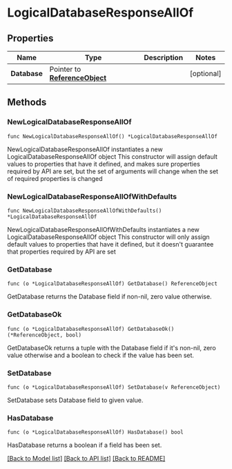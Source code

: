 # LogicalDatabaseResponseAllOf

## Properties

Name | Type | Description | Notes
------------ | ------------- | ------------- | -------------
**Database** | Pointer to [**ReferenceObject**](ReferenceObject.md) |  | [optional] 

## Methods

### NewLogicalDatabaseResponseAllOf

`func NewLogicalDatabaseResponseAllOf() *LogicalDatabaseResponseAllOf`

NewLogicalDatabaseResponseAllOf instantiates a new LogicalDatabaseResponseAllOf object
This constructor will assign default values to properties that have it defined,
and makes sure properties required by API are set, but the set of arguments
will change when the set of required properties is changed

### NewLogicalDatabaseResponseAllOfWithDefaults

`func NewLogicalDatabaseResponseAllOfWithDefaults() *LogicalDatabaseResponseAllOf`

NewLogicalDatabaseResponseAllOfWithDefaults instantiates a new LogicalDatabaseResponseAllOf object
This constructor will only assign default values to properties that have it defined,
but it doesn't guarantee that properties required by API are set

### GetDatabase

`func (o *LogicalDatabaseResponseAllOf) GetDatabase() ReferenceObject`

GetDatabase returns the Database field if non-nil, zero value otherwise.

### GetDatabaseOk

`func (o *LogicalDatabaseResponseAllOf) GetDatabaseOk() (*ReferenceObject, bool)`

GetDatabaseOk returns a tuple with the Database field if it's non-nil, zero value otherwise
and a boolean to check if the value has been set.

### SetDatabase

`func (o *LogicalDatabaseResponseAllOf) SetDatabase(v ReferenceObject)`

SetDatabase sets Database field to given value.

### HasDatabase

`func (o *LogicalDatabaseResponseAllOf) HasDatabase() bool`

HasDatabase returns a boolean if a field has been set.


[[Back to Model list]](../README.md#documentation-for-models) [[Back to API list]](../README.md#documentation-for-api-endpoints) [[Back to README]](../README.md)


